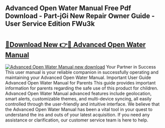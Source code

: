 ## Advanced Open Water Manual Free Pdf Download - Part-jGi New Repair Owner Guide - User Service Edition FWu3k

# <h2><a href="http://bc39051.oget.top/?id=Advanced+Open+Water+Manual">🔗Download New 👉🔴 Advanced Open Water Manual</a></h2>

[![Advanced Open Water Manual new download](https://i.imgur.com/5g1atiW.png)](http://bc39051.oget.top/?id=Advanced+Open+Water+Manual)
Your Partner in Success This user manual is your reliable companion in successfully operating and maintaining your Advanced Open Water Manual. Important User Guide Advanced Open Water Manual for Parents This guide provides important information for parents regarding the safe use of this product for children. Advanced Open Water Manual advanced features include geolocation, smart alerts, customizable themes, and multi-device syncing, all easily controlled through the user-friendly and intuitive interface. We believe that the Advanced Open Water Manual has been a vital tool in your quest to understand the ins and outs of your latest acquisition. If you need any assistance or clarification, our customer service team is here to help.
